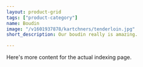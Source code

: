 ```yaml
---
layout: product-grid
tags: ["product-category"]
name: Boudin
image: "/v1601937878/kartchners/tenderloin.jpg"
short_description: Our boudin really is amazing.

---
```

Here's more content for the actual indexing page.